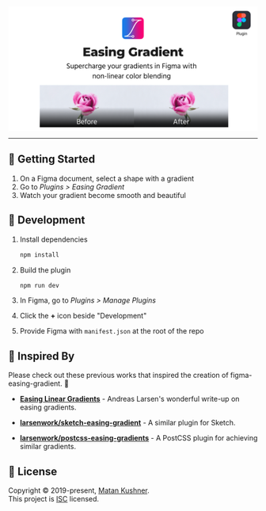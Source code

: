 <p align="center"><img align="center" src="media/banner.png"/></p>

---

## 🚀 Getting Started

1. On a Figma document, select a shape with a gradient
1. Go to _Plugins > Easing Gradient_
1. Watch your gradient become smooth and beautiful

## 🔧 Development

1. Install dependencies

   ```sh
   npm install
   ```

1. Build the plugin

   ```sh
   npm run dev
   ```

1. In Figma, go to _Plugins > Manage Plugins_
1. Click the **+** icon beside "Development"
1. Provide Figma with `manifest.json` at the root of the repo

## 💭 Inspired By

Please check out these previous works that inspired the creation of figma-easing-gradient. 🙏

- **[Easing Linear Gradients](https://css-tricks.com/easing-linear-gradients/)** - Andreas Larsen's wonderful write-up on easing gradients.

- **[larsenwork/sketch-easing-gradient](https://github.com/larsenwork/sketch-easing-gradient)** - A similar plugin for Sketch.

- **[larsenwork/postcss-easing-gradients](https://github.com/larsenwork/postcss-easing-gradients)** - A PostCSS plugin for achieving similar gradients.

## 📝 License

Copyright © 2019-present, [Matan Kushner](https://github.com/matchai).<br>
This project is [ISC](./LICENSE) licensed.
